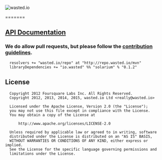 ![wasted.io](http://wasted.io/images/soon/wasted.png)

=======

## [API Documentation](https://wasted.github.io/solarium/latest/api/#io.wasted.solarium)

### We do allow pull requests, but please follow the [contribution guidelines](https://github.com/wasted/solarium/blob/master/CONTRIBUTING.md).


```
  resolvers += "wasted.io/repo" at "http://repo.wasted.io/mvn"
  libraryDependencies += "io.wasted" %% "solarium" % "0.1.2"
```

## License

```
  Copyright 2012 Foursquare Labs Inc. All Rights Reserved.
  Copyright 2012, 2013, 2014, 2015, wasted.io Ltd <really@wasted.io>
  
  Licensed under the Apache License, Version 2.0 (the "License");
  you may not use this file except in compliance with the License.
  You may obtain a copy of the License at

      http://www.apache.org/licenses/LICENSE-2.0

  Unless required by applicable law or agreed to in writing, software
  distributed under the License is distributed on an "AS IS" BASIS,
  WITHOUT WARRANTIES OR CONDITIONS OF ANY KIND, either express or implied.
  See the License for the specific language governing permissions and
  limitations under the License.
```
